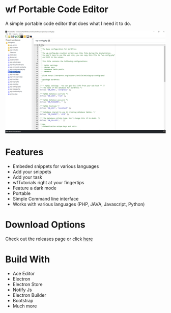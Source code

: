 # wf Portable Code Editor

A simple portable code editor that does what I need it to do.

![screenshot](./wfcodeditor_screenshot.png)

# Features

* Embeded snippets for various languages
* Add your snippets
* Add your task
* wfTutorials right at your fingertips
* Feature a dark mode
* Portable
* Simple Command line interface
* Works with various languages (PHP, JAVA, Javascript, Python)

# Download Options

Check out the releases page or click [here](https://github.com/wyntonfranklin/code-automater/releases)

# Build With

* Ace Editor
* Electron
* Electron Store
* Notify Js
* Electron Builder
* Bootstrap
* Much more